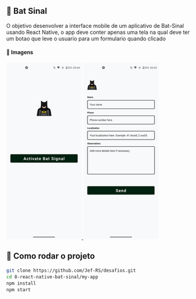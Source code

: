 ## 🦇 Bat Sinal

O objetivo desenvolver a interface mobile de um aplicativo de Bat-Sinal usando React Native, o app deve conter apenas uma tela na qual deve ter um botao que leve o usuario para um formulario quando clicado

#### 📸 Imagens

<a href="#">
    <img src=".github/images/signal.png" width="200" />
    <img src=".github/images/form.png" width="200" />
</a>

## 🚀 Como rodar o projeto

```bash
git clone https://github.com/Jef-RS/desafios.git
cd 8-react-native-bat-sinal/my-app
npm install
npm start
```
